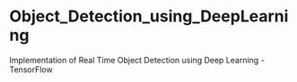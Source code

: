 # Object_Detection_using_DeepLearning
Implementation of Real Time Object Detection using Deep Learning - TensorFlow 

